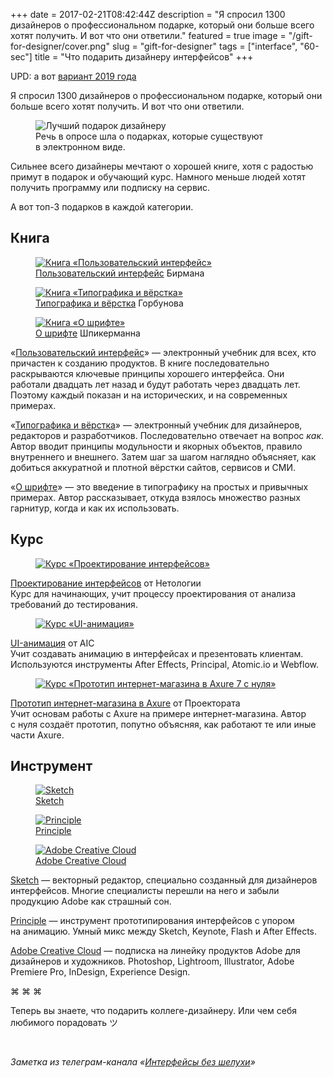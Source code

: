 +++
date = 2017-02-21T08:42:44Z
description = "Я спросил 1300 дизайнеров о профессиональном подарке, который они больше всего хотят получить. И вот что они ответили."
featured = true
image = "/gift-for-designer/cover.png"
slug = "gift-for-designer"
tags = ["interface", "60-sec"]
title = "Что подарить дизайнеру интерфейсов"
+++

UPD: а вот [вариант 2019 года](https://vc.ru/flood/55198)

Я спросил 1300 дизайнеров о профессиональном подарке, который они больше всего хотят получить. И вот что они ответили.

<figure>
  <img alt="Лучший подарок дизайнеру" src="gift.png" class="img-bordered">
  <figcaption>Речь в опросе шла о подарках, которые существуют в электронном виде.</figcaption>
</figure>

Сильнее всего дизайнеры мечтают о хорошей книге, хотя с радостью примут в подарок и обучающий курс. Намного меньше людей хотят получить программу или подписку на сервис.

А вот топ-3 подарков в каждой категории.

## Книга

<div class="row">
<div class="col-xs-10 col-sm-4">
<figure>
  <a href="http://artgorbunov.ru/projects/book-ui/" class="img-inline">
  <img alt="Книга «Пользовательский интерфейс»" src="gift-book-birman.jpg">
  </a>
  <figcaption><a href="http://artgorbunov.ru/projects/book-ui/">Пользовательский интерфейс</a> Бирмана</figcaption>
</figure>
</div>

<div class="col-xs-10 col-sm-4">
<figure>
  <a href="http://artgorbunov.ru/projects/book-typography/" class="img-inline">
  <img alt="Книга «Типографика и вёрстка»" src="gift-book-gorbunov.jpg">
  </a>
  <figcaption><a href="http://artgorbunov.ru/projects/book-typography/">Типографика и вёрстка</a> Горбунова</figcaption>
</figure>
</div>

<div class="col-xs-10 col-sm-4">
<figure>
  <a href="http://www.mann-ivanov-ferber.ru/books/o-shrifte/" class="img-inline">
  <img alt="Книга «О шрифте»" src="gift-book-spiekermann-.jpg">
  </a>
  <figcaption><a href="http://www.mann-ivanov-ferber.ru/books/o-shrifte/">О шрифте</a> Шпикерманна</figcaption>
</figure>
</div>
</div>

«[Пользовательский интерфейс](http://artgorbunov.ru/projects/book-ui/)» — электронный учебник для всех, кто причастен к созданию продуктов. В книге последовательно раскрываются ключевые принципы хорошего интерфейса. Они работали двадцать лет назад и будут работать через двадцать лет. Поэтому каждый показан и на исторических, и на современных примерах.

«[Типографика и вёрстка](http://artgorbunov.ru/projects/book-typography/)» — электронный учебник для дизайнеров, редакторов и разработчиков. Последовательно отвечает на вопрос *как*. Автор вводит принципы модульности и якорных объектов, правило внутреннего и внешнего. Затем шаг за шагом наглядно объясняет, как добиться аккуратной и плотной вёрстки сайтов, сервисов и СМИ.

«[О шрифте](http://www.mann-ivanov-ferber.ru/books/o-shrifte/)» — это введение в типографику на простых и привычных примерах. Автор рассказывает, откуда взялось множество разных гарнитур, когда и как их использовать.

## Курс

<div class="row">
<div class="col-xs-12 col-sm-4">
<figure>
  <a href="http://netology.ru/programs/ui-ux" class="img-inline">
  <img alt="Курс «Проектирование интерфейсов»" src="gift-course-netology.jpg">
  </a>
</figure>
</div>
<div class="col-xs-12 col-sm-8">
  <div>
  <a href="http://netology.ru/programs/ui-ux">Проектирование интерфейсов</a> от Нетологии
  </div>
  <div>Курс для начинающих, учит процессу проектирования от анализа требований до тестирования.
  </div>
</div>
</div>

<div class="row">
<div class="col-xs-12 col-sm-4">
<figure>
  <a href="https://skillbox.ru/motion/" class="img-inline">
  <img alt="Курс «UI-анимация»" src="gift-course-aic.jpg">
  </a>
</figure>
</div>
<div class="col-xs-12 col-sm-8">
  <div>
  <a href="https://skillbox.ru/motion/">UI-анимация</a> от AIC
  </div>
  <div>Учит создавать анимацию в интерфейсах и презентовать клиентам. Используются инструменты After Effects, Principal, Atomic.io и Webflow.
  </div>
</div>
</div>

<div class="row">
<div class="col-xs-12 col-sm-4">
<figure>
  <a href="http://imaxure7.projectorat.ru" class="img-inline">
  <img alt="Курс «Прототип интернет-магазина в Axure 7 с нуля»" src="gift-course-projectorat.jpg">
  </a>
</figure>
</div>
<div class="col-xs-12 col-sm-8">
  <div>
  <a href="http://imaxure7.projectorat.ru">Прототип интернет-магазина в Axure</a> от Проектората
  </div>
  <div>Учит основам работы с Axure на примере интернет-магазина. Автор с нуля создаёт прототип, попутно объясняя, как работают те или иные части Axure.
  </div>
</div>
</div>

## Инструмент

<div class="row start-xs center-sm between-sm">
<div class="col-xs-12 col-sm-3">
<figure>
  <a href="https://sketchapp.com" class="img-inline">
  <img alt="Sketch" src="gift-tool-sketch.jpg">
  </a>
  <figcaption><a href="https://sketchapp.com">Sketch</a></figcaption>
</figure>
</div>

<div class="col-xs-12 col-sm-3">
<figure>
  <a href="http://principleformac.com" class="img-inline">
  <img alt="Principle" src="gift-tool-principle.jpg">
  </a>
  <figcaption><a href="http://principleformac.com">Principle</a></figcaption>
</figure>
</div>

<div class="col-xs-12 col-sm-3">
<figure>
  <a href="http://www.adobe.com/ru/creativecloud.html" class="img-inline">
  <img alt="Adobe Creative Cloud" src="gift-tool-adobe.jpg">
  </a>
  <figcaption><a href="http://www.adobe.com/ru/creativecloud.html">Adobe Creative Cloud</a></figcaption>
</figure>
</div>
</div>

[Sketch](https://sketchapp.com) — векторный редактор, специально созданный для дизайнеров интерфейсов. Многие специалисты перешли на него и забыли продукцию Adobe как страшный сон.

[Principle](http://principleformac.com) — инструмент прототипирования интерфейсов с упором на анимацию. Умный микс между Sketch, Keynote, Flash и After Effects.

[Adobe Creative Cloud](http://www.adobe.com/ru/creativecloud.html) — подписка на линейку продуктов Adobe для дизайнеров и художников. Photoshop, Lightroom, Illustrator, Adobe Premiere Pro, InDesign, Experience Design.

<p class="text-centered">⌘&nbsp;⌘&nbsp;⌘</p>

Теперь вы знаете, что подарить коллеге-дизайнеру. Или чем себя любимого порадовать ツ

<br>

<div class="row">
<div class="col-xs-12 col-sm-10 col-md-8"><p><em>Заметка из телеграм-канала <span class="nowrap"><i class="far fa-star color-sin"></i> «<a href="https://t.me/dangry">Интерфейсы без шелухи</a>»</span></em></p></div>
</div>

